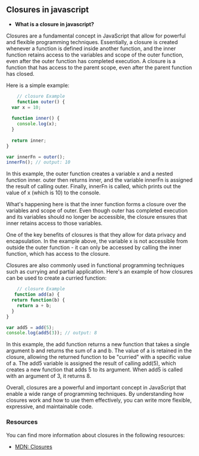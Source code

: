  ## Closures  in javascript

- **What is a closure in javascript?**

Closures are a fundamental concept in JavaScript that allow for powerful and flexible programming techniques. Essentially, a closure is created whenever a function is defined inside another function, and the inner function retains access to the variables and scope of the outer function, even after the outer function has completed execution. A closure is a function that has access to the parent scope, even after the parent function has closed.

Here is a simple example:
    
```javascript
    // closure Example
    function outer() {
  var x = 10;
  
  function inner() {
    console.log(x);
  }
  
  return inner;
}

var innerFn = outer();
innerFn(); // output: 10
```

In this example, the outer function creates a variable x and a nested function inner. outer then returns inner, and the variable innerFn is assigned the result of calling outer. Finally, innerFn is called, which prints out the value of x (which is 10) to the console.

What's happening here is that the inner function forms a closure over the variables and scope of outer. Even though outer has completed execution and its variables should no longer be accessible, the closure ensures that inner retains access to those variables.

One of the key benefits of closures is that they allow for data privacy and encapsulation. In the example above, the variable x is not accessible from outside the outer function - it can only be accessed by calling the inner function, which has access to the closure.


Closures are also commonly used in functional programming techniques such as currying and partial application. Here's an example of how closures can be used to create a curried function:
```javascript
    // closure Example
   function add(a) {
  return function(b) {
    return a + b;
  }
}

var add5 = add(5);
console.log(add5(3)); // output: 8

```

In this example, the add function returns a new function that takes a single argument b and returns the sum of a and b. The value of a is retained in the closure, allowing the returned function to be "curried" with a specific value of a. The add5 variable is assigned the result of calling add(5), which creates a new function that adds 5 to its argument. When add5 is called with an argument of 3, it returns 8.

Overall, closures are a powerful and important concept in JavaScript that enable a wide range of programming techniques. By understanding how closures work and how to use them effectively, you can write more flexible, expressive, and maintainable code.



### Resources
You can find more information about closures in the following resources:

- [MDN: Closures](https://developer.mozilla.org/en-US/docs/Web/JavaScript/Closures)

